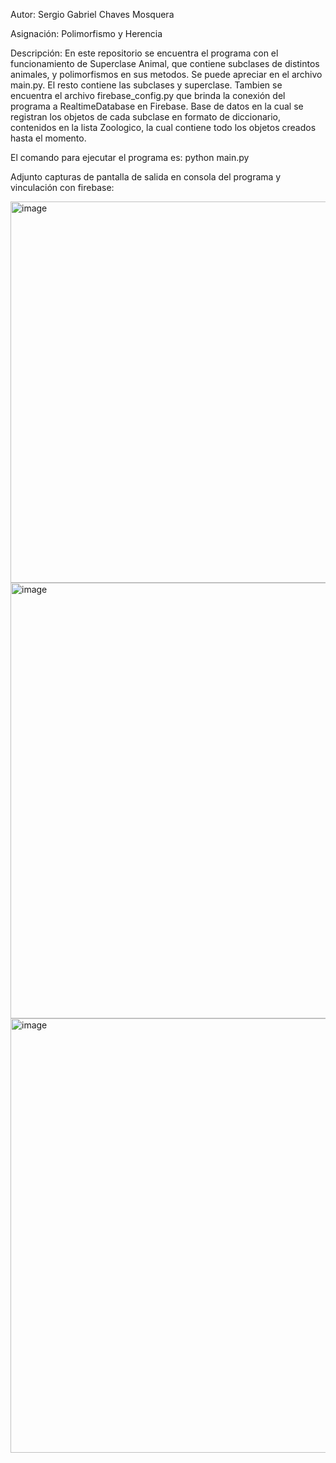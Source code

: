 Autor: Sergio Gabriel Chaves Mosquera

Asignación: Polimorfismo y Herencia

Descripción: En este repositorio se encuentra el programa con el funcionamiento de Superclase Animal, que contiene subclases de distintos animales, y polimorfismos en sus metodos. Se puede apreciar en el archivo main.py. El resto contiene las subclases y superclase. Tambien se encuentra el archivo firebase_config.py que brinda la conexión del programa a RealtimeDatabase en Firebase. Base de datos en la cual se registran los objetos de cada subclase en formato de diccionario, contenidos en la lista Zoologico, la cual contiene todo los objetos creados hasta el momento.

El comando para ejecutar el programa es: python main.py

Adjunto capturas de pantalla de salida en consola del programa y vinculación con firebase:

<img width="726" height="610" alt="image" src="https://github.com/user-attachments/assets/5a6bd5b1-44ed-4f58-bcb6-5720564737b7" />
<img width="918" height="697" alt="image" src="https://github.com/user-attachments/assets/1c4401b5-b908-4dfd-80bd-858aa9dfefc4" />
<img width="679" height="695" alt="image" src="https://github.com/user-attachments/assets/8f2cee15-f8c1-436f-ab72-1ed8fc41b2db" />
